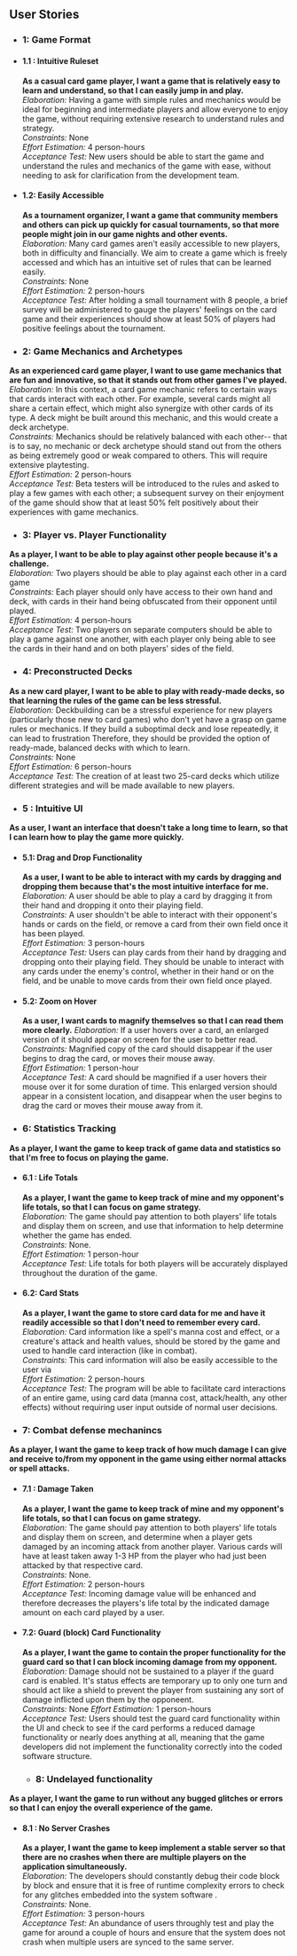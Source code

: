 ## User Stories

* ### 1: Game Format

 * #### 1.1 : Intuitive Ruleset
   **As a casual card game player, I want a game that is relatively easy to learn and understand, so that I can easily jump in and play.**  
   *Elaboration:* Having a game with simple rules and mechanics would be ideal for beginning and intermediate players and allow everyone to enjoy the game, without requiring extensive research to understand rules and strategy.  
   *Constraints:* None  
   *Effort Estimation:* 4 person-hours  
   *Acceptance Test:* New users should be able to start the game and understand the rules and mechanics of the game with ease, without needing to ask for clarification from the development team.  

 * #### 1.2: Easily Accessible
   **As a tournament organizer, I want a game that community members and others can pick up quickly for casual tournaments, so that more people might join in our game nights and other events.**  
   *Elaboration:* Many card games aren't easily accessible to new players, both in difficulty and financially. We aim to create a game which is freely accessed and which has an intuitive set of rules that can be learned easily.  
   *Constraints:* None  
   *Effort Estimation:* 2 person-hours  
   *Acceptance Test:* After holding a small tournament with 8 people, a brief survey will be administered to gauge the players' feelings on the card game and their experiences should show at least 50% of players had positive feelings about the tournament.

* ### 2: Game Mechanics and Archetypes
 **As an experienced card game player, I want to use game mechanics that are fun and innovative, so that it stands out from other games I've played.**  
 *Elaboration:* In this context, a card game mechanic refers to certain ways that cards interact with each other. For example, several cards might all share a certain effect, which might also synergize with other cards of its type. A deck might be built around this mechanic, and this would create a deck archetype.  
 *Constraints:* Mechanics should be relatively balanced with each other-- that is to say, no mechanic or deck archetype should stand out from the others as being extremely good or weak compared to others. This will require extensive playtesting.  
 *Effort Estimation:* 2 person-hours  
 *Acceptance Test:* Beta testers will be introduced to the rules and asked to play a few games with each other; a subsequent survey on their enjoyment of the game should show that at least 50% felt positively about their experiences with game mechanics.  

* ### 3: Player vs. Player Functionality
 **As a player, I want to be able to play against other people because it's a challenge.**  
 *Elaboration:* Two players should be able to play against each other in a card game  
 *Constraints:* Each player should only have access to their own hand and deck, with cards in their hand being obfuscated from their opponent until played.  
 *Effort Estimation:* 4 person-hours  
 *Acceptance Test:* Two players on separate computers should be able to play a game against one another, with each player only being able to see the cards in their hand and on both players' sides of the field.  

* ### 4: Preconstructed Decks
 **As a new card player, I want to be able to play with ready-made decks, so that learning the rules of the game can be less stressful.**   
 *Elaboration:* Deckbuilding can be a stressful experience for new players (particularly those new to card games) who don't yet have a grasp on game rules or mechanics. If they build a suboptimal deck and lose repeatedly, it can lead to frustration Therefore, they should be provided the option of ready-made, balanced decks with which to learn.  
 *Constraints:* None  
 *Effort Estimation:* 6 person-hours  
 *Acceptance Test:* The creation of at least two 25-card decks which utilize different strategies and will be made available to new players.  

* ### 5 : Intuitive UI
 **As a user, I want an interface that doesn't take a long time to learn, so that I can learn how to play the game more quickly.**
 * #### 5.1: Drag and Drop Functionality
   **As a user, I want to be able to interact with my cards by dragging and dropping them because that's the most intuitive interface for me.**  
    *Elaboration:* A user should be able to play a card by dragging it from their hand and dropping it onto their playing field.  
    *Constraints:* A user shouldn't be able to interact with their opponent's hands or cards on the field, or remove a card from their own field once it has been played.  
    *Effort Estimation:* 3 person-hours  
    *Acceptance Test:* Users can play cards from their hand by dragging and dropping onto their playing field. They should be unable to interact with any cards under the enemy's control, whether in their hand or on the field, and be unable to move cards from their own field once played.  

 * #### 5.2: Zoom on Hover
   **As a user, I want cards to magnify themselves so that I can read them more clearly.**
   *Elaboration:* If a user hovers over a card, an enlarged version of it should appear on screen for the user to better read.  
   *Constraints:* Magnified copy of the card should disappear if the user begins to drag the card, or moves their mouse away.  
   *Effort Estimation:* 1 person-hour  
   *Acceptance Test:* A card should be magnified if a user hovers their mouse over it for some duration of time. This enlarged version should appear in a consistent location, and disappear when the user begins to drag the card or moves their mouse away from it.  

* ###  6: Statistics Tracking
 **As a player, I want the game to keep track of game data and statistics so that I'm free to focus on playing the game.**
 * #### 6.1 : Life Totals
   **As a player, I want the game to keep track of mine and my opponent's life totals, so that I can focus on game strategy.**  
   *Elaboration:* The game should pay attention to both players' life totals and display them on screen, and use that information to help determine whether the game has ended.  
   *Constraints:* None.  
   *Effort Estimation:* 1 person-hour  
   *Acceptance Test:* Life totals for both players will be accurately displayed throughout the duration of the game.  

 * #### 6.2: Card Stats
   **As a player, I want the game to store card data for me and have it readily accessible so that I don't need to remember every card.**  
   *Elaboration:* Card information like a spell's manna cost and effect, or a creature's attack and health values, should be stored by the game and used to handle card interaction (like in combat).  
   *Constraints:* This card information will also be easily accessible to the user via   
   *Effort Estimation:* 2 person-hours  
   *Acceptance Test:* The program will be able to facilitate card interactions of an entire game, using card data (manna cost, attack/health, any other effects) without requiring user input outside of normal user decisions.
   
  
  
  * ###  7: Combat defense mechanincs
 **As a player, I want the game to keep track of how much damage I can give and receive to/from my opponent in the game using either normal attacks or spell attacks.**
 * #### 7.1 : Damage Taken
   **As a player, I want the game to keep track of mine and my opponent's life totals, so that I can focus on game strategy.**  
   *Elaboration:* The game should pay attention to both players' life totals and display them on screen, and determine when a player gets damaged by an incoming attack from another player. Various cards will have at least taken away 1-3 HP from the player who had just been attacked by that respective card.  
   *Constraints:* None.  
   *Effort Estimation:* 2 person-hours  
   *Acceptance Test:* Incoming damage value will be enhanced and therefore decreases the players's life total by the indicated damage amount on each card played by a user.

 * #### 7.2: Guard (block) Card Functionality
   **As a player, I want the game to contain the proper functionality for the guard card so that I can block incoming damage from my opponent.**  
   *Elaboration:* Damage should not be sustained to a player if the guard card is enabled. It's status effects are temporary up to only one turn and should act like a shield to                   prevent the player from sustaining any sort of damage inflicted upon them by the opponeent.  
   *Constraints:* None
   *Effort Estimation:* 1 person-hours  
   *Acceptance Test:* Users should test the guard card functionality within the UI and check to see if the card performs a reduced damage functionality or nearly does anything at all, meaning that the game developers did not implement the functionality correctly into the coded software structure.
   
   * ###  8: Undelayed functionality
 **As a player, I want the game to run without any bugged glitches or errors so that I can enjoy the overall experience of the game.**
 * #### 8.1 : No Server Crashes
   **As a player, I want the game to keep implement a stable server so that there are no crashes when there are multiple players on the application simultaneously.**  
   *Elaboration:* The developers should constantly debug their code block by block and ensure that it is free of runtime complexity errors to check for any glitches embedded                       into the system software .  
   *Constraints:* None.  
   *Effort Estimation:* 3 person-hours  
   *Acceptance Test:* An abundance of users throughly test and play the game for around a couple of hours and ensure that the system does not crash when multiple users are       synced to the same  server.

 

   
   
   
